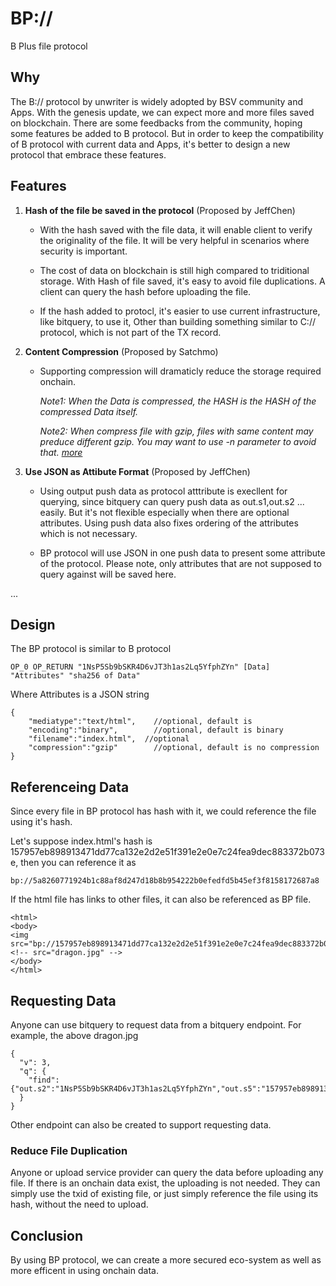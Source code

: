 # BP://

B Plus file protocol

## Why

The B:// protocol by unwriter is widely adopted by BSV community and Apps. With the genesis update, we can expect more and more files saved on blockchain. There are some feedbacks from the community, hoping some features be added to B protocol. But in order to keep the compatibility of B protocol with current data and Apps, it's better to design a new protocol that embrace these features.

## Features

1. **Hash of the file be saved in the protocol** (Proposed by JeffChen)
   * With the hash saved with the file data, it will enable client to verify the originality of the file. It will be very helpful in scenarios where security is important.
   
   * The cost of data on blockchain is still high compared to triditional storage. With Hash of file saved, it's easy to avoid file duplications. A client can query the hash before uploading the file.
   
   * If the hash added to protocl, it's easier to use current infrastructure, like bitquery, to use it,  Other than building something similar to C:// protocol, which is not part of the TX record.

2. **Content Compression** (Proposed by Satchmo)
	
	* Supporting compression will dramaticly reduce the storage required onchain.
	
		*Note1: When the Data is compressed, the HASH is the HASH of the compressed Data itself.*
		
		*Note2: When compress file with gzip, files with same content may preduce different gzip. You may want to use -n parameter to avoid that. [more](https://medium.com/@mpreziuso/is-gzip-deterministic-26c81bfd0a49)*
	
3. **Use JSON as Attibute Format** (Proposed by JeffChen)
	* Using output push data as protocol atttribute is execllent for querying, since bitquery can query push data as out.s1,out.s2 ... easily. But it's not flexible especially when there are optional attributes. Using push data also fixes ordering of the attributes which is not necessary.
	
	* BP protocol will use JSON in one push data to present some attribute of the protocol. Please note, only attributes that are not supposed to query against will be saved here.

...

## Design

The BP protocol is similar to B protocol

```
OP_0 OP_RETURN "1NsP5Sb9bSKR4D6vJT3h1as2Lq5YfphZYn" [Data] "Attributes" "sha256 of Data"
```
Where Attributes is a JSON string 

```
{
	"mediatype":"text/html",	//optional, default is
	"encoding":"binary",		//optional, default is binary
	"filename":"index.html",  //optional
	"compression":"gzip"		//optional, default is no compression
}
```


## Referenceing Data

Since every file in BP protocol has hash with it, we could reference the file using it's hash.

Let's suppose index.html's hash is 157957eb898913471dd77ca132e2d2e51f391e2e0e7c24fea9dec883372b073e, then you can reference it as 

```
bp://5a8260771924b1c88af8d247d18b8b954222b0efedfd5b45ef3f8158172687a8
```

If the html file has links to other files, it can also be referenced as BP file.

```
<html>
<body>
<img src="bp://157957eb898913471dd77ca132e2d2e51f391e2e0e7c24fea9dec883372b073e"
<!-- src="dragon.jpg" -->
</body>
</html>
```

## Requesting Data

Anyone can use bitquery to request data from a bitquery endpoint. For example, the above dragon.jpg

```
{
  "v": 3,
  "q": {
    "find": {"out.s2":"1NsP5Sb9bSKR4D6vJT3h1as2Lq5YfphZYn","out.s5":"157957eb898913471dd77ca132e2d2e51f391e2e0e7c24fea9dec883372b073e"},
  }
}
```

Other endpoint can also be created to support requesting data.

### Reduce File Duplication

Anyone or upload service provider can query the data before uploading any file. If there is an onchain data exist, the uploading is not needed. They can simply use the txid of existing file, or just simply reference the file using its hash, without the need to upload.


## Conclusion

By using BP protocol, we can create a more secured eco-system as well as more efficent in using onchain data.
